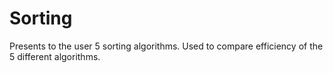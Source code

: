 # Sorting
Presents to the user 5 sorting algorithms. Used to compare efficiency of the 5 different algorithms.
